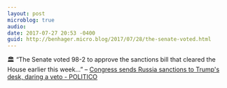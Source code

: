 ```yaml
---
layout: post
microblog: true
audio: 
date: 2017-07-27 20:53 -0400
guid: http://benhager.micro.blog/2017/07/28/the-senate-voted.html
---
```

🏛 “The Senate voted 98-2 to approve the sanctions bill that cleared the House earlier this week…” – [Congress sends Russia sanctions to Trump's desk, daring a veto - POLITICO](http://www.politico.com/story/2017/07/27/russia-sanctions-bill-senate-to-pass-241034?lo=ap_a1)

